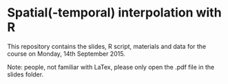 # Spatial(-temporal) interpolation with R

This repository contains the slides, R script, materials and data for the course on Monday, 14th September 2015.

Note: people, not familiar with LaTex, please only open the .pdf file in the slides folder.